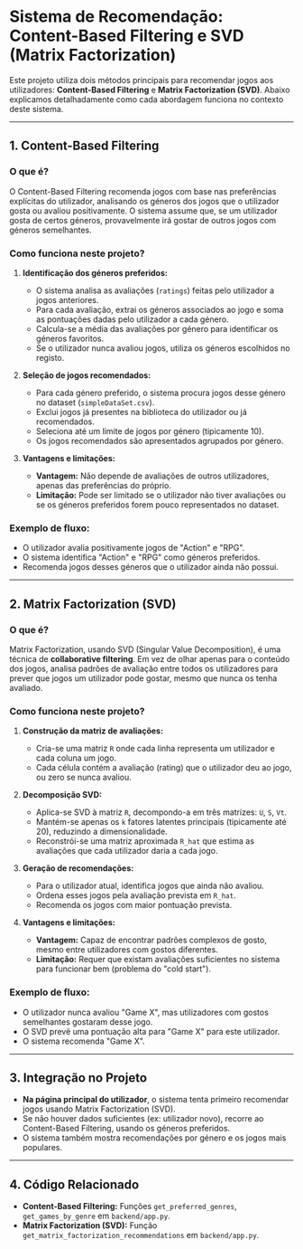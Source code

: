 # Sistema de Recomendação: Content-Based Filtering e SVD (Matrix Factorization)

Este projeto utiliza dois métodos principais para recomendar jogos aos utilizadores: **Content-Based Filtering** e **Matrix Factorization (SVD)**. Abaixo explicamos detalhadamente como cada abordagem funciona no contexto deste sistema.

---

## 1. Content-Based Filtering

### O que é?

O Content-Based Filtering recomenda jogos com base nas preferências explícitas do utilizador, analisando os géneros dos jogos que o utilizador gosta ou avaliou positivamente. O sistema assume que, se um utilizador gosta de certos géneros, provavelmente irá gostar de outros jogos com géneros semelhantes.

### Como funciona neste projeto?

1. **Identificação dos géneros preferidos:**
   - O sistema analisa as avaliações (`ratings`) feitas pelo utilizador a jogos anteriores.
   - Para cada avaliação, extrai os géneros associados ao jogo e soma as pontuações dadas pelo utilizador a cada género.
   - Calcula-se a média das avaliações por género para identificar os géneros favoritos.
   - Se o utilizador nunca avaliou jogos, utiliza os géneros escolhidos no registo.

2. **Seleção de jogos recomendados:**
   - Para cada género preferido, o sistema procura jogos desse género no dataset (`simpleDataSet.csv`).
   - Exclui jogos já presentes na biblioteca do utilizador ou já recomendados.
   - Seleciona até um limite de jogos por género (tipicamente 10).
   - Os jogos recomendados são apresentados agrupados por género.

3. **Vantagens e limitações:**
   - **Vantagem:** Não depende de avaliações de outros utilizadores, apenas das preferências do próprio.
   - **Limitação:** Pode ser limitado se o utilizador não tiver avaliações ou se os géneros preferidos forem pouco representados no dataset.

### Exemplo de fluxo:

- O utilizador avalia positivamente jogos de "Action" e "RPG".
- O sistema identifica "Action" e "RPG" como géneros preferidos.
- Recomenda jogos desses géneros que o utilizador ainda não possui.

---

## 2. Matrix Factorization (SVD)

### O que é?

Matrix Factorization, usando SVD (Singular Value Decomposition), é uma técnica de **collaborative filtering**. Em vez de olhar apenas para o conteúdo dos jogos, analisa padrões de avaliação entre todos os utilizadores para prever que jogos um utilizador pode gostar, mesmo que nunca os tenha avaliado.

### Como funciona neste projeto?

1. **Construção da matriz de avaliações:**
   - Cria-se uma matriz `R` onde cada linha representa um utilizador e cada coluna um jogo.
   - Cada célula contém a avaliação (rating) que o utilizador deu ao jogo, ou zero se nunca avaliou.

2. **Decomposição SVD:**
   - Aplica-se SVD à matriz `R`, decompondo-a em três matrizes: `U`, `S`, `Vt`.
   - Mantém-se apenas os `k` fatores latentes principais (tipicamente até 20), reduzindo a dimensionalidade.
   - Reconstrói-se uma matriz aproximada `R_hat` que estima as avaliações que cada utilizador daria a cada jogo.

3. **Geração de recomendações:**
   - Para o utilizador atual, identifica jogos que ainda não avaliou.
   - Ordena esses jogos pela avaliação prevista em `R_hat`.
   - Recomenda os jogos com maior pontuação prevista.

4. **Vantagens e limitações:**
   - **Vantagem:** Capaz de encontrar padrões complexos de gosto, mesmo entre utilizadores com gostos diferentes.
   - **Limitação:** Requer que existam avaliações suficientes no sistema para funcionar bem (problema do "cold start").

### Exemplo de fluxo:

- O utilizador nunca avaliou "Game X", mas utilizadores com gostos semelhantes gostaram desse jogo.
- O SVD prevê uma pontuação alta para "Game X" para este utilizador.
- O sistema recomenda "Game X".

---

## 3. Integração no Projeto

- **Na página principal do utilizador**, o sistema tenta primeiro recomendar jogos usando Matrix Factorization (SVD).
- Se não houver dados suficientes (ex: utilizador novo), recorre ao Content-Based Filtering, usando os géneros preferidos.
- O sistema também mostra recomendações por género e os jogos mais populares.

---

## 4. Código Relacionado

- **Content-Based Filtering:** Funções `get_preferred_genres`, `get_games_by_genre` em `backend/app.py`.
- **Matrix Factorization (SVD):** Função `get_matrix_factorization_recommendations` em `backend/app.py`.

